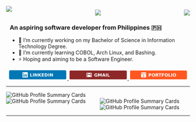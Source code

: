 <div style="display: flex; justify-content: space-between; align-items: flex-start; text-align: center;">
    <img src="https://readme-typing-svg.herokuapp.com?font=Oswald&pause=1000&color=BCFF00FF&size=33&center=false&vCenter=true&width=500&height=35&lines=Hey+there!;+I'm+Justine+Bautista;" style="margin-bottom: 10px;" />
     <img align="right" src="https://hits.seeyoufarm.com/api/count/incr/badge.svg?url=https%3A%2F%2Fgithub.com%2FAgustinUno1212%2Fhit-counter" style="margin-top: 10px;" />
    <img align="right" src="https://visitor-badge.laobi.icu/badge?page_id=AgustinUno.AgustinUno" style="margin-top: 10px;" />
</div>
<div style="text-align: left; padding-left: 10px;">
    <h3>An aspiring software developer from Philippines 🇵🇭</h3>
    <ul>
        <li>🔭 I’m currently working on my Bachelor of Science in Information Technology Degree.</li>
        <li>🌱 I’m currently learning COBOL, Arch Linux, and Bashing.</li>
        <li>⚡ Hoping and aiming to be a Software Engineer.</li>
    </ul>
</div>
<div align="center">
  <a href="https://www.linkedin.com/in/justine-lloyd-bautista-666432228" target="_blank">
    <img src="LinkedIn_icon.png" style="width: 32%;  ">
  </a>
  
  <a href="mailto:justinelloydgbautista@gmail.com" target="_blank">
    <img src="Mail_icon.png" alt="Mail" style="width: 32%;">
  </a>
  
  <a href="www.google.com" target="_blank">
    <img src="Port_icon.png" alt="Portfolio" style="width: 32%;">
  </a>
</div>

 <hr/>
 




<div style="display: flex; justify-content: space-between;">
    
  <img src="https://github-profile-summary-cards.vercel.app/api/cards/profile-details?username=AgustinUno&theme=github_dark" alt="GitHub Profile Summary Cards" style="width: 100%;">
</div>

<div style="display: flex;">
  <div style="flex: 1; margin-right: 10px;">
        <img src="https://github-readme-stats.vercel.app/api/top-langs/?username=AgustinUno&theme=github_dark" alt="GitHub Profile Summary Cards" style="width: 400px;">
  </div>
  <div style="flex: 1;">
        <img src="https://github-readme-streak-stats.herokuapp.com/?user=AgustinUno&theme=github_dark" alt="GitHub Profile Summary Cards" style="width: 400px;">
    <img src="https://github-readme-stats-git-masterrstaa-rickstaa.vercel.app/api?username=AgustinUno&theme=github_dark" alt="GitHub Profile Summary Cards" style="width: 500px;">

  </div>
</div>



<hr/>

 




